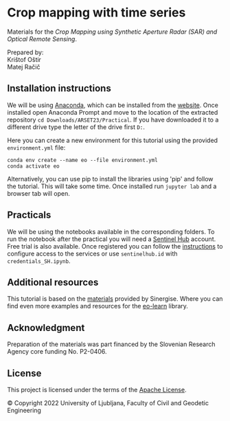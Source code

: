 # Crop mapping with time series

Materials for the *Crop Mapping using Synthetic Aperture Radar (SAR) and Optical Remote Sensing*.

Prepared by:  
Krištof Oštir  
Matej Račič 

## Installation instructions
We will be using [Anaconda](https://www.anaconda.com/), which can be installed from the [website](https://www.anaconda.com/products/distribution#Downloads).
Once installed open Anaconda Prompt and move to the location of the extracted repository `cd Downloads/ARSET23/Practical`. If you have downloaded it to a different drive type the letter of the drive first `D:`.

Here you can create a new environment for this tutorial using the provided `environment.yml` file:

```
conda env create --name eo --file environment.yml
conda activate eo
```

Alternatively, you can use pip to install the libraries using 'pip' and follow the tutorial. This will take some time. Once installed run `jupyter lab` and a browser tab will open.

## Practicals
We will be using the notebooks available in the corresponding folders. To run the notebook after the practical you will need a [Sentinel Hub](https://www.sentinel-hub.com/develop/api/ogc/standard-parameters/) account.
Free trial is also available. Once registered you can follow the [instructions](https://sentinelhub-py.readthedocs.io/en/latest/configure.html) to configure access to the services or use `sentinelhub.id` with `credentials_SH.ipynb`.

## Additional resources
This tutorial is based on the [materials](https://github.com/sentinel-hub/eo-learn-workshop/) provided by Sinergise. Where you can find even more examples and resources for the [eo-learn](https://github.com/sentinel-hub/eo-learn) library.

## Acknowledgment

Preparation of the materials was part financed by the Slovenian Research Agency core funding No. P2-0406.

## License
This project is licensed under the terms of the [Apache License](LICENSE).

© Copyright 2022 University of Ljubljana, Faculty of Civil and Geodetic Engineering
